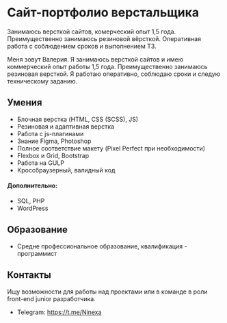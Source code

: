 # Сайт-портфолио верстальщика

Занимаюсь версткой сайтов, комерческий опыт 1,5 года. Преимущественно занимаюсь резиновой вёрсткой. Оперативная работа с соблюдением сроков и выполнением ТЗ.

Меня зовут Валерия. Я занимаюсь версткой сайтов и имею коммерческий опыт работы 1,5 года. Преимущественно занимаюсь резиновая версткой. Я работаю оперативно, соблюдаю сроки и следую техническому заданию.

## Умения

- Блочная верстка (HTML, CSS (SCSS), JS)
- Резиновая и адаптивная верстка
- Работа с js-плагинами
- Знание Figma, Photoshop
- Полное соответствие макету (Pixel Perfect при необходимости)
- Flexbox и Grid, Bootstrap
- Работа на GULP
- Кроссбраузерный, валидный код

#### Дополнительно:
- SQL, PHP
- WordPress

## Образование

- Средне профессиональное образование, квалификация - программист

## Контакты

Ищу возможности для работы над проектами или в команде в роли front-end junior разработчика.

- Telegram: https://t.me/Ninexa
